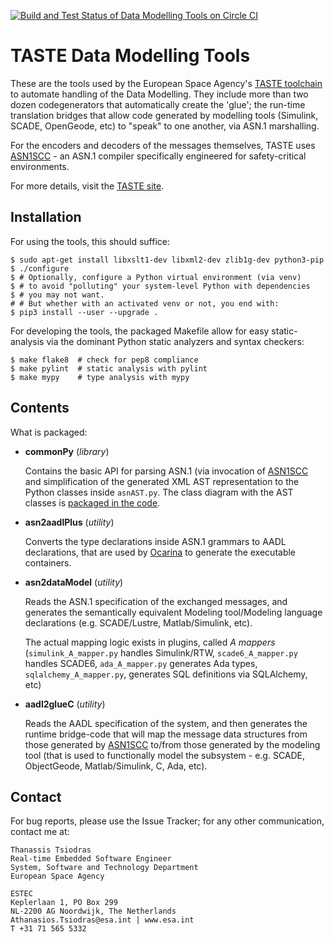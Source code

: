 [![Build and Test Status of Data Modelling Tools on Circle CI](https://circleci.com/gh/ttsiodras/DataModellingTools.svg?&style=shield&circle-token=9df10d36b6b4ccd923415a5890155b7bf54b95c5)](https://circleci.com/gh/ttsiodras/DataModellingTools/tree/master)

TASTE Data Modelling Tools
==========================

These are the tools used by the European Space Agency's [TASTE toolchain](https://taste.tools/)
to automate handling of the Data Modelling. They include more than two
dozen codegenerators that automatically create the 'glue'; the run-time translation
bridges that allow code generated by modelling tools (Simulink, SCADE, OpenGeode, etc)
to "speak" to one another, via ASN.1 marshalling.

For the encoders and decoders of the messages
themselves, TASTE uses [ASN1SCC](https://github.com/ttsiodras/asn1scc) - an ASN.1
compiler specifically engineered for safety-critical environments.

For more details, visit the [TASTE site](https://taste.tools/).

Installation
------------

For using the tools, this should suffice:

    $ sudo apt-get install libxslt1-dev libxml2-dev zlib1g-dev python3-pip
    $ ./configure
    $ # Optionally, configure a Python virtual environment (via venv)
    $ # to avoid "polluting" your system-level Python with dependencies
    $ # you may not want.
    # # But whether with an activated venv or not, you end with:
    $ pip3 install --user --upgrade .

For developing the tools, the packaged Makefile allow for easy static-analysis
via the dominant Python static analyzers and syntax checkers:

    $ make flake8  # check for pep8 compliance
    $ make pylint  # static analysis with pylint
    $ make mypy    # type analysis with mypy

Contents
--------

What is packaged:

- **commonPy** (*library*)

    Contains the basic API for parsing ASN.1 (via invocation of 
    [ASN1SCC](https://github.com/ttsiodras/asn1scc) and simplification
    of the generated XML AST representation to the Python classes
    inside `asnAST.py`. The class diagram with the AST classes
    is [packaged in the code](dmt/commonPy/asnAST.py#L42).

- **asn2aadlPlus** (*utility*)

    Converts the type declarations inside ASN.1 grammars to AADL
    declarations, that are used by [Ocarina](https://github.com/OpenAADL/ocarina)
    to generate the executable containers.

- **asn2dataModel** (*utility*)

    Reads the ASN.1 specification of the exchanged messages, and generates
    the semantically equivalent Modeling tool/Modeling language declarations
    (e.g. SCADE/Lustre, Matlab/Simulink, etc). 

    The actual mapping logic exists in plugins, called *A mappers*
    (`simulink_A_mapper.py` handles Simulink/RTW, `scade6_A_mapper.py`
    handles SCADE6, `ada_A_mapper.py` generates Ada types,
    `sqlalchemy_A_mapper.py`, generates SQL definitions via SQLAlchemy, etc)

- **aadl2glueC** (*utility*)

    Reads the AADL specification of the system, and then generates the runtime
    bridge-code that will map the message data structures from those generated
    by [ASN1SCC](https://github.com/ttsiodras/asn1scc) to/from those generated
    by the modeling tool (that is used to functionally model the subsystem -
    e.g. SCADE, ObjectGeode, Matlab/Simulink, C, Ada, etc).

Contact
-------

For bug reports, please use the Issue Tracker; for any other communication,
contact me at:

    Thanassis Tsiodras
    Real-time Embedded Software Engineer 
    System, Software and Technology Department
    European Space Agency

    ESTEC
    Keplerlaan 1, PO Box 299
    NL-2200 AG Noordwijk, The Netherlands
    Athanasios.Tsiodras@esa.int | www.esa.int
    T +31 71 565 5332
